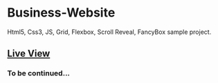 # Business-Website

Html5, Css3, JS, Grid, Flexbox, Scroll Reveal, FancyBox sample project.

## [Live View](https://cllcnkrt.github.io/Business-Website/)

### To be continued...
